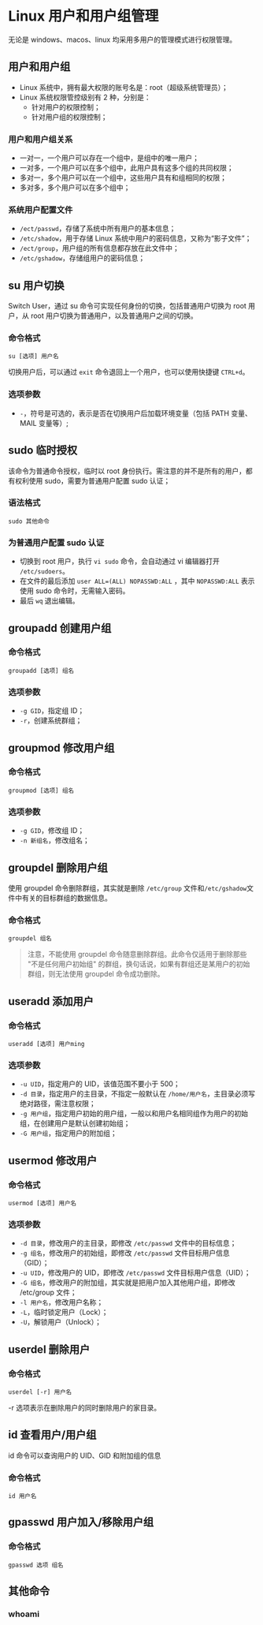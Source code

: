 # Linux 用户和用户组管理

无论是 windows、macos、linux 均采用多用户的管理模式进行权限管理。

## 用户和用户组

- Linux 系统中，拥有最大权限的账号名是：root（超级系统管理员）；
- Linux 系统权限管控级别有 2 种，分别是：
  - 针对用户的权限控制；
  - 针对用户组的权限控制；

### 用户和用户组关系

- 一对一，一个用户可以存在一个组中，是组中的唯一用户；
- 一对多，一个用户可以在多个组中，此用户具有这多个组的共同权限；
- 多对一，多个用户可以在一个组中，这些用户具有和组相同的权限；
- 多对多，多个用户可以在多个组中；

### 系统用户配置文件

- `/ect/passwd`，存储了系统中所有用户的基本信息；
- `/etc/shadow`，用于存储 Linux 系统中用户的密码信息，又称为“影子文件”；
- `/ect/group`，用户组的所有信息都存放在此文件中；
- `/etc/gshadow`，存储组用户的密码信息；

## su 用户切换

Switch User，通过 su 命令可实现任何身份的切换，包括普通用户切换为 root 用户，从 root 用户切换为普通用户，以及普通用户之间的切换。

### 命令格式

`su [选项] 用户名`

切换用户后，可以通过 `exit` 命令退回上一个用户，也可以使用快捷键 `CTRL+d`。

### 选项参数

- `-`，符号是可选的，表示是否在切换用户后加载环境变量（包括 PATH 变量、MAIL 变量等）;

## sudo 临时授权

该命令为普通命令授权，临时以 root 身份执行。需注意的并不是所有的用户，都有权利使用 sudo，需要为普通用户配置 sudo 认证；

### 语法格式

`sudo 其他命令`

### 为普通用户配置 sudo 认证

- 切换到 root 用户，执行 `vi sudo` 命令，会自动通过 vi 编辑器打开 `/etc/sudoers`。
- 在文件的最后添加 `user ALL=(ALL) NOPASSWD:ALL` ，其中 `NOPASSWD:ALL` 表示使用 sudo 命令时，无需输入密码。
- 最后 `wq` 退出编辑。

## groupadd 创建用户组

### 命令格式

`groupadd [选项] 组名`

### 选项参数

- `-g GID`，指定组 ID；
- `-r`，创建系统群组；

## groupmod 修改用户组

### 命令格式

`groupmod [选项] 组名`

### 选项参数

- `-g GID`，修改组 ID；
- `-n 新组名`，修改组名；

## groupdel 删除用户组

使用 groupdel 命令删除群组，其实就是删除 `/etc/group` 文件和`/etc/gshadow`文件中有关的目标群组的数据信息。

### 命令格式

`groupdel 组名`

> 注意，不能使用 groupdel 命令随意删除群组。此命令仅适用于删除那些 "不是任何用户初始组" 的群组，换句话说，如果有群组还是某用户的初始群组，则无法使用 groupdel 命令成功删除。

## useradd 添加用户

### 命令格式

`useradd [选项] 用户ming`

### 选项参数

- `-u UID`，指定用户的 UID，该值范围不要小于 500；
- `-d 目录`，指定用户的主目录，不指定一般默认在 `/home/用户名`，主目录必须写绝对路径，需注意权限；
- `-g 用户组`，指定用户初始的用户组，一般以和用户名相同组作为用户的初始组，在创建用户是默认创建初始组；
- `-G 用户组`，指定用户的附加组；

## usermod 修改用户

### 命令格式

`usermod [选项] 用户名`

### 选项参数

- `-d 目录`，修改用户的主目录，即修改 `/etc/passwd` 文件中的目标信息；
- `-g 组名`，修改用户的初始组，即修改 `/etc/passwd` 文件目标用户信息（GID）；
- `-u UID`，修改用户的 UID，即修改 `/etc/passwd` 文件目标用户信息（UID）；
- `-G 组名`，修改用户的附加组，其实就是把用户加入其他用户组，即修改 /etc/group 文件；
- `-l 用户名`，修改用户名称；
- `-L`，临时锁定用户（Lock）；
- `-U`，解锁用户（Unlock）；

## userdel 删除用户

### 命令格式

`userdel [-r] 用户名`

-r 选项表示在删除用户的同时删除用户的家目录。

## id 查看用户/用户组

id 命令可以查询用户的 UID、GID 和附加组的信息

### 命令格式

`id 用户名`

## gpasswd 用户加入/移除用户组

### 命令格式

`gpasswd 选项 组名`

## 其他命令

### whoami
